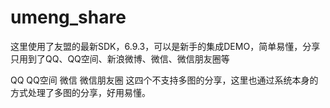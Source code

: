 # umeng_share

这里使用了友盟的最新SDK，6.9.3，可以是新手的集成DEMO，简单易懂，分享只用到了QQ、QQ空间、新浪微博、微信、微信朋友圈等

QQ QQ空间 微信 微信朋友圈 这四个不支持多图的分享，这里也通过系统本身的方式处理了多图的分享，好用易懂。
